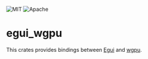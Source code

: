 ![MIT](https://img.shields.io/badge/license-MIT-blue.svg)
![Apache](https://img.shields.io/badge/license-Apache-blue.svg)

# egui_wgpu

This crates provides bindings between [Egui](https://crates.io/crates/egui) and [wgpu](https://crates.io/crates/wgpu).